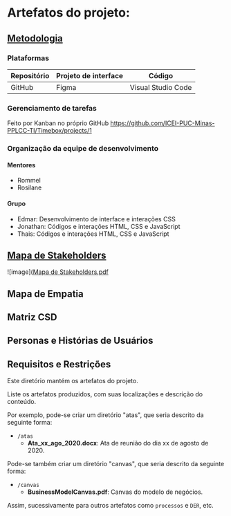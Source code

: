# Artefatos do projeto:
## [Metodologia](https://github.com/ICEI-PUC-Minas-PPLCC-TI/Timebox/blob/3a7983145b268448608b4b1557c3d26a2c05963e/Artefatos/Metodologia.md)
### Plataformas

Repositório | Projeto de interface | Código
---|---|---|
GitHub | Figma| Visual Studio Code

### Gerenciamento de tarefas
Feito por Kanban no próprio GitHub
https://github.com/ICEI-PUC-Minas-PPLCC-TI/Timebox/projects/1

### Organização da equipe de desenvolvimento

#### Mentores
- Rommel
- Rosilane
#### Grupo
- Edmar: Desenvolvimento de interface e interações CSS
- Jonathan: Códigos e interações HTML, CSS e JavaScript
- Thais: Códigos e interações HTML, CSS e JavaScript

## [Mapa de Stakeholders](https://github.com/ICEI-PUC-Minas-PPLCC-TI/Timebox/blob/3a7983145b268448608b4b1557c3d26a2c05963e/Artefatos/Mapa%20de%20Stakeholders.pdf)
![image]([Mapa de Stakeholders.pdf](https://github.com/ICEI-PUC-Minas-PPLCC-TI/Timebox/files/7706669/Mapa.de.Stakeholders.pdf)



## Mapa de Empatia

## Matriz CSD

## Personas e Histórias de Usuários

## Requisitos e Restrições



Este diretório mantém os artefatos do projeto. 


Liste os artefatos produzidos, com suas localizações e descrição do conteúdo.

Por exemplo, pode-se criar um diretório "atas", que seria descrito da seguinte forma:
* `/atas`
	* **Ata_xx_ago_2020.docx**: Ata de reunião do dia xx de agosto de 2020.

Pode-se também criar um diretório "canvas", que seria descrito da seguinte forma:
* `/canvas`
	* **BusinessModelCanvas.pdf**: Canvas do modelo de negócios.

Assim, sucessivamente para outros artefatos como `processos` e `DER`, etc.

